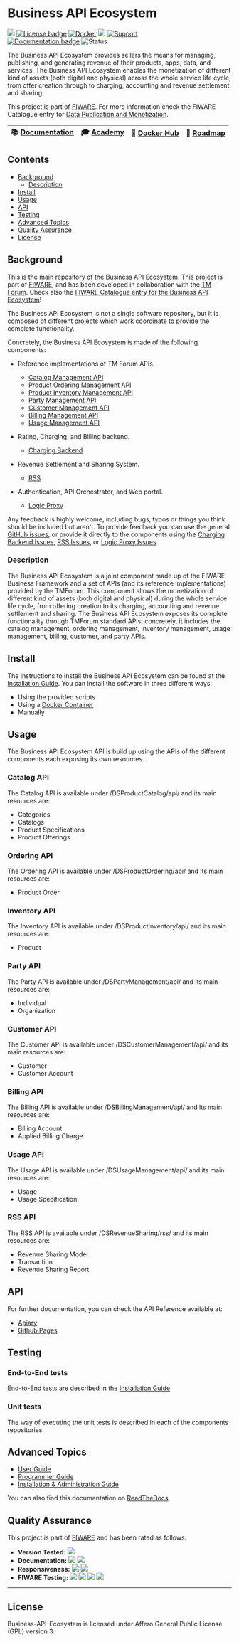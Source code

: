 # Business API Ecosystem

[![](https://nexus.lab.fiware.org/repository/raw/public/badges/chapters/data-monetization.svg)](https://www.fiware.org/developers/catalogue/)
[![License badge](https://img.shields.io/github/license/FIWARE-TMForum/Business-API-Ecosystem.svg)](https://opensource.org/licenses/AGPL-3.0)
[![Docker](https://img.shields.io/docker/pulls/fiware/business-api-ecosystem.svg)](https://hub.docker.com/r/fiware/business-api-ecosystem)
[![](https://img.shields.io/badge/tag-fiware-orange.svg?logo=stackoverflow)](http://stackoverflow.com/questions/tagged/fiware)
[![Support](https://img.shields.io/badge/support-askbot-yellowgreen.svg)](https://ask.fiware.org)
<br>
[![Documentation badge](https://img.shields.io/readthedocs/business-api-ecosystem.svg)](https://business-api-ecosystem.rtfd.io)
![Status](https://nexus.lab.fiware.org/static/badges/statuses/business-api.svg)

The Business API Ecosystem provides sellers the means for managing, publishing,
and generating revenue of their products, apps, data, and services. The Business
API Ecosystem enables the monetization of different kind of assets (both digital
and physical) across the whole service life cycle, from offer creation through
to charging, accounting and revenue settlement and sharing.

This project is part of [FIWARE](https://www.fiware.org/). For more information
check the FIWARE Catalogue entry for
[Data Publication and Monetization](https://github.com/Fiware/catalogue/tree/master/data-publication).

 | :books: [Documentation](https://business-api-ecosystem.rtfd.io/)  | :mortar_board: [Academy](https://fiware-academy.readthedocs.io/en/latest/data-publication/business-api) | :whale: [Docker Hub](https://hub.docker.com/r/fiware/business-api-ecosystem) |  :dart: [Roadmap](https://github.com/FIWARE-TMForum/Business-API-Ecosystem/blob/master/roadmap.md)|
|---|---|---|---|

## Contents

-   [Background](#background)
    -   [Description](#description)
-   [Install](#install)
-   [Usage](#usage)
-   [API](#api)
-   [Testing](#testing)
-   [Advanced Topics](#advanced-topics)
-   [Quality Assurance](#quality-assurance)
-   [License](#license)

## Background

This is the main repository of the Business API Ecosystem. This project is part
of [FIWARE](https://www.fiware.org), and has been developed in collaboration
with the [TM Forum](https://www.tmforum.org/). Check also the
[FIWARE Catalogue entry for the Business API Ecosystem](https://catalogue.fiware.org/enablers/business-api-ecosystem-biz-ecosystem-ri)!

The Business API Ecosystem is not a single software repository, but it is
composed of different projects which work coordinate to provide the complete
functionality.

Concretely, the Business API Ecosystem is made of the following components:

-   Reference implementations of TM Forum APIs.

    -   [Catalog Management API](https://github.com/FIWARE-TMForum/DSPRODUCTCATALOG2)
    -   [Product Ordering Management API](https://github.com/FIWARE-TMForum/DSPRODUCTORDERING)
    -   [Product Inventory Management API](https://github.com/FIWARE-TMForum/DSPRODUCTINVENTORY)
    -   [Party Management API](https://github.com/FIWARE-TMForum/DSPARTYMANAGEMENT)
    -   [Customer Management API](https://github.com/FIWARE-TMForum/DSCUSTOMER)
    -   [Billing Management API](https://github.com/FIWARE-TMForum/DSBILLINGMANAGEMENT)
    -   [Usage Management API](https://github.com/FIWARE-TMForum/DSUSAGEMANAGEMENT)

-   Rating, Charging, and Billing backend.

    -   [Charging Backend](https://github.com/FIWARE-TMForum/business-ecosystem-charging-backend)

-   Revenue Settlement and Sharing System.

    -   [RSS](https://github.com/FIWARE-TMForum/business-ecosystem-rss)

-   Authentication, API Orchestrator, and Web portal.
    -   [Logic Proxy](https://github.com/FIWARE-TMForum/business-ecosystem-logic-proxy)

Any feedback is highly welcome, including bugs, typos or things you think should
be included but aren't. To provide feedback you can use the general
[GitHub issues](https://github.com/FIWARE-TMForum/Business-API-Ecosystem/issues/new),
or provide it directly to the components using the
[Charging Backend Issues](https://github.com/FIWARE-TMForum/business-ecosystem-charging-backend/issues/new),
[RSS Issues](https://github.com/FIWARE-TMForum/business-ecosystem-rss/issues/new),
or
[Logic Proxy Issues](https://github.com/FIWARE-TMForum/business-ecosystem-logic-proxy/issues/new).

### Description

The Business API Ecosystem is a joint component made up of the FIWARE Business
Framework and a set of APIs (and its reference implementations) provided by the
TMForum. This component allows the monetization of different kind of assets
(both digital and physical) during the whole service life cycle, from offering
creation to its charging, accounting and revenue settlement and sharing. The
Business API Ecosystem exposes its complete functionality through TMForum
standard APIs; concretely, it includes the catalog management, ordering
management, inventory management, usage management, billing, customer, and party
APIs.

## Install

The instructions to install the Business API Ecosystem can be found at the
[Installation Guide](http://business-api-ecosystem.readthedocs.io/en/latest/installation-administration-guide.html).
You can install the software in three different ways:

-   Using the provided scripts
-   Using a
    [Docker Container](https://hub.docker.com/r/fiware/business-api-ecosystem)
-   Manually

## Usage

The Business API Ecosystem API is build up using the APIs of the different
components each exposing its own resources.

### Catalog API

The Catalog API is available under /DSProductCatalog/api/ and its main resources
are:

-   Categories
-   Catalogs
-   Product Specifications
-   Product Offerings

### Ordering API

The Ordering API is available under /DSProductOrdering/api/ and its main
resources are:

-   Product Order

### Inventory API

The Inventory API is available under /DSProductInventory/api/ and its main
resources are:

-   Product

### Party API

The Party API is available under /DSPartyManagement/api/ and its main resources
are:

-   Individual
-   Organization

### Customer API

The Customer API is available under /DSCustomerManagement/api/ and its main
resources are:

-   Customer
-   Customer Account

### Billing API

The Billing API is available under /DSBillingManagement/api/ and its main
resources are:

-   Billing Account
-   Applied Billing Charge

### Usage API

The Usage API is available under /DSUsageManagement/api/ and its main resources
are:

-   Usage
-   Usage Specification

### RSS API

The RSS API is available under /DSRevenueSharing/rss/ and its main resources
are:

-   Revenue Sharing Model
-   Transaction
-   Revenue Sharing Report

## API

For further documentation, you can check the API Reference available at:

-   [Apiary](http://docs.fiwaretmfbizecosystem.apiary.io)
-   [Github Pages](https://fiware-tmforum.github.io/Business-API-Ecosystem/)

## Testing

### End-to-End tests

End-to-End tests are described in the
[Installation Guide](http://business-api-ecosystem.readthedocs.io/en/latest/installation-administration-guide.html#end-to-end-testing)

### Unit tests

The way of executing the unit tests is described in each of the components
repositories

## Advanced Topics

-   [User Guide](doc/user-guide.rst)
-   [Programmer Guide](doc/programmer-guide.rst)
-   [Installation & Administration Guide](doc/installation-administration-guide.rst)

You can also find this documentation on
[ReadTheDocs](http://business-api-ecosystem.readthedocs.io)

## Quality Assurance

This project is part of [FIWARE](https://fiware.org/) and has been rated as
follows:

-   **Version Tested:**
    ![ ](https://img.shields.io/badge/dynamic/json.svg?label=Version&url=https://fiware.github.io/catalogue/json/biz_framework.json&query=$.version&colorB=blue)
-   **Documentation:**
    ![ ](https://img.shields.io/badge/dynamic/json.svg?label=Completeness&url=https://fiware.github.io/catalogue/json/biz_framework.json&query=$.docCompleteness&colorB=blue)
    ![ ](https://img.shields.io/badge/dynamic/json.svg?label=Usability&url=https://fiware.github.io/catalogue/json/biz_framework.json&query=$.docSoundness&colorB=blue)
-   **Responsiveness:**
    ![ ](https://img.shields.io/badge/dynamic/json.svg?label=Time%20to%20Respond&url=https://fiware.github.io/catalogue/json/biz_framework.json&query=$.timeToCharge&colorB=blue)
    ![ ](https://img.shields.io/badge/dynamic/json.svg?label=Time%20to%20Fix&url=https://fiware.github.io/catalogue/json/biz_framework.json&query=$.timeToFix&colorB=blue)
-   **FIWARE Testing:**
    ![ ](https://img.shields.io/badge/dynamic/json.svg?label=Tests%20Passed&url=https://fiware.github.io/catalogue/json/biz_framework.json&query=$.failureRate&colorB=blue)
    ![ ](https://img.shields.io/badge/dynamic/json.svg?label=Scalability&url=https://fiware.github.io/catalogue/json/biz_framework.json&query=$.scalability&colorB=blue)
    ![ ](https://img.shields.io/badge/dynamic/json.svg?label=Performance&url=https://fiware.github.io/catalogue/json/biz_framework.json&query=$.performance&colorB=blue)
    ![ ](https://img.shields.io/badge/dynamic/json.svg?label=Stability&url=https://fiware.github.io/catalogue/json/biz_framework.json&query=$.stability&colorB=blue)

---

## License

Business-API-Ecosystem is licensed under Affero General Public License (GPL)
version 3.
